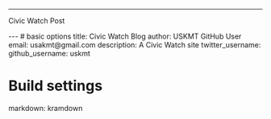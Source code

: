 
---
<p>Civic Watch Post</p>
---
# basic options
title: Civic Watch Blog
author: USKMT GitHub User
email: usakmt@gmail.com
description: A Civic Watch site
twitter_username: 
github_username:  uskmt

# Build settings
markdown: kramdown
